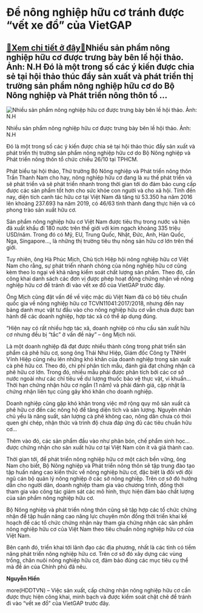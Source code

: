 Để nông nghiệp hữu cơ tránh được “vết xe đổ” của VietGAP
========================================================

[:gift:Xem chi tiết ở đây:gift:](https://hddtvn.com/de-nong-nghiep-huu-co-tranh-duoc-vet-xe-do-cua-vietgap/)Nhiều sản phẩm nông nghiệp hữu cơ được trưng bày bên lề hội thảo. Ảnh: N.H Đó là một trong số các ý kiến được chia sẻ tại hội thảo thúc đẩy sản xuất và phát triển thị trường sản phẩm nông nghiệp hữu cơ do Bộ Nông nghiệp và Phát triển nông thôn tổ …
--------------------------------------------------------------------------------------------------------------------------------------------------------------------------------------------------------------------------------------------------------





![Nhiều sản phẩm nông nghiệp hữu cơ được trưng bày bên lề hội thảo. Ảnh: N.H](https://haiquanonline.com.vn/stores/news_dataimages/hiennt/102020/26/19/in_article/0035_IMG_0913.jpg?rt=20201026190037 "Nhiều sản phẩm nông nghiệp hữu cơ được trưng bày bên lề hội thảo. Ảnh: N.H")


Nhiều sản phẩm nông nghiệp hữu cơ được trưng bày bên lề hội thảo. Ảnh: N.H



Đó là một trong số các ý kiến được chia sẻ tại hội thảo thúc đẩy sản xuất và phát triển thị trường sản phẩm nông nghiệp hữu cơ do Bộ Nông nghiệp và Phát triển nông thôn tổ chức chiều 26/10 tại TPHCM.


Phát biểu tại hội thảo, Thứ trưởng Bộ Nông nghiệp và Phát triển nông thôn Trần Thanh Nam cho hay, nông nghiệp hữu cơ đang là xu thế phát triển và sẽ phát triển và sẽ phát triển nhanh trong thời gian tới do đảm bảo cung cấp được các sản phẩm tốt hơn cho sức khỏe con người và cho xã hội. Tính đến nay, diện tích canh tác hữu cơ tại Việt Nam đã tăng từ 53.350 ha năm 2016 lên khoảng 237.693 ha năm 2019, có 46/63 tỉnh thành đang thực hiện và có phong trào sản xuất hữu cơ.


Sản phẩm nông nghiệp hữu cơ Việt Nam được tiêu thụ trong nước và hiện đã xuất khẩu đi 180 nước trên thế giới với kim ngạch khoảng 335 triệu USD/năm. Trong đó có Mỹ, EU, Trung Quốc, Nhật, Đức, Anh, Hàn Quốc, Nga, Singapore…, là những thị trường tiêu thụ nông sản hữu cơ lớn trên thế giới.


Tuy nhiên, ông Hà Phúc Mịch, Chủ tịch Hiệp hội nông nghiệp hữu cơ Việt Nam cho rằng, sự phát triển nhanh chóng của nông nghiệp hữu cơ cũng kèm theo lo ngại về khả năng kiểm soát chất lượng sản phẩm. Theo đó, cần công khai danh sách các đơn vị được phép hoạt động chứng nhận về nông nghiệp hữu cơ để tránh đi vào vết xe đổ của VietGAP trước đây.


Ông Mịch cũng đặt vấn đề về việc mặc dù Việt Nam đã có bộ tiêu chuẩn quốc gia về nông nghiệp hữu cơ TCVN11041:2017/2018, nhưng đến nay bảng danh mục vật tư đầu vào cho nông nghiệp hữu cơ vẫn chưa được ban hành để các doanh nghiệp, hợp tác xã có thể áp dụng đúng.


“Hiện nay có rất nhiều hợp tác xã, doanh nghiệp có nhu cầu sản xuất hữu cơ nhưng đều bị “tắc” ở vấn đề này” – ông Mịch nói.


Là một doanh nghiệp đã đạt được nhiều thành công trong phát triển sản phẩm cà phê hữu cơ, song ông Thái Như Hiệp, Giám đốc Công ty TNHH Vĩnh Hiệp cũng nêu lên những khó khăn của doanh nghiệp trong sản xuất cà phê hữu cơ. Theo đó, chi phí phân tích mẫu, đánh giá đạt chứng nhận cà phê hữu cơ lớn. Trong đó, nhiều mẫu phải được phân tích bởi các cơ sở nước ngoài như các chỉ tiêu về dư lượng thuốc bảo vệ thực vật, vi khuẩn… Thời hạn chứng nhận hữu cơ ngắn (1 năm) và phải đánh giá, cập nhật là chứng nhận liên tục cũng gây khó khăn cho doanh nghiệp.


Doanh nghiệp cũng gặp khó khăn trong việc mở rộng quy mô sản xuất cà phê hữu cơ đến các nông hộ để tăng diện tích và sản lượng. Nguyên nhân chủ yếu là năng suất, sản lượng cà phê không cao, nông dân chưa có thói quen ghi chép, nhận thức và trình độ chưa đáp ứng đủ các tiêu chuẩn hữu cơ…


Thêm vào đó, các sản phẩm đầu vào như phân bón, chế phẩm sinh học… được chứng nhận cho sản xuất hữu cơ tại Việt Nam còn ít và giá thành cao.


Thời gian tới, để phát triển nông nghiệp hữu cơ một cách bền vững, ông Nam cho biết, Bộ Nông nghiệp và Phát triển nông thôn sẽ tập trung đào tạo tập huấn nâng cao kiến thức về nông nghiệp hữu cơ, đặc biệt là đối với đội ngũ cán bộ quản lý nông nghiệp ở các sở nông nghiệp. Trên cơ sở đó hướng dẫn cho người dân, doanh nghiệp tham gia vào chương trình, đồng thời tham gia vào công tác giám sát các mô hình, thực hiện đảm bảo chất lượng của sản phẩm nông nghiệp hữu cơ.


Bộ Nông nghiệp và phát triển nông thôn cũng sẽ tập hợp các tổ chức chứng nhận để tập huấn nâng cao năng lực chuyên môn đồng thời triển khai kế hoạch để các tổ chức chứng nhận này tham gia chứng nhận các sản phẩm nông nghiệp hữu cơ của Việt Nam theo tiêu chuẩn nông nghiệp hữu cơ của Việt Nam.


Bên cạnh đó, triển khai tới lãnh đạo các địa phương, nhất là các tỉnh có tiềm năng phát triển nông nghiệp hữu cơ. Trên cơ sở đó xây dựng các vùng trồng, chăn nuôi nông nghiệp hữu cơ, đảm bảo đúng các mục tiêu cụ thể mà đề án của Chính phủ đã nêu.




**Nguyễn Hiền**



more(HDDTVN) – Việc sản xuất, cấp chứng nhận nông nghiệp hữu cơ cần được thực hiện công khai, minh bạch và được kiểm soát chặt chẽ để tránh đi vào “vết xe đổ” của VietGAP trước đây.

